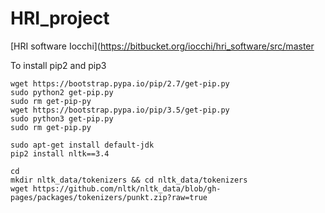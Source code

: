 # HRI_project


[HRI software Iocchi](https://bitbucket.org/iocchi/hri_software/src/master

To install pip2 and pip3
```
wget https://bootstrap.pypa.io/pip/2.7/get-pip.py 
sudo python2 get-pip.py
sudo rm get-pip-py
wget https://bootstrap.pypa.io/pip/3.5/get-pip.py 
sudo python3 get-pip.py
sudo rm get-pip.py
```

```
sudo apt-get install default-jdk
pip2 install nltk==3.4
```

```
cd 
mkdir nltk_data/tokenizers && cd nltk_data/tokenizers
wget https://github.com/nltk/nltk_data/blob/gh-pages/packages/tokenizers/punkt.zip?raw=true
```
